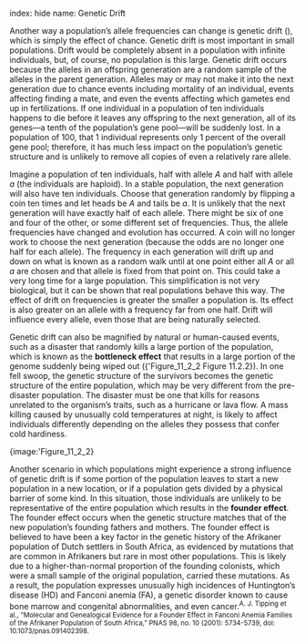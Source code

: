 index: hide
name: Genetic Drift

Another way a population’s allele frequencies can change is genetic drift (), which is simply the effect of chance. Genetic drift is most important in small populations. Drift would be completely absent in a population with infinite individuals, but, of course, no population is this large. Genetic drift occurs because the alleles in an offspring generation are a random sample of the alleles in the parent generation. Alleles may or may not make it into the next generation due to chance events including mortality of an individual, events affecting finding a mate, and even the events affecting which gametes end up in fertilizations. If one individual in a population of ten individuals happens to die before it leaves any offspring to the next generation, all of its genes—a tenth of the population’s gene pool—will be suddenly lost. In a population of 100, that 1 individual represents only 1 percent of the overall gene pool; therefore, it has much less impact on the population’s genetic structure and is unlikely to remove all copies of even a relatively rare allele.

Imagine a population of ten individuals, half with allele  *A* and half with allele  *a* (the individuals are haploid). In a stable population, the next generation will also have ten individuals. Choose that generation randomly by flipping a coin ten times and let heads be  *A* and tails be  *a*. It is unlikely that the next generation will have exactly half of each allele. There might be six of one and four of the other, or some different set of frequencies. Thus, the allele frequencies have changed and evolution has occurred. A coin will no longer work to choose the next generation (because the odds are no longer one half for each allele). The frequency in each generation will drift up and down on what is known as a random walk until at one point either all  *A* or all  *a* are chosen and that allele is fixed from that point on. This could take a very long time for a large population. This simplification is not very biological, but it can be shown that real populations behave this way. The effect of drift on frequencies is greater the smaller a population is. Its effect is also greater on an allele with a frequency far from one half. Drift will influence every allele, even those that are being naturally selected.

Genetic drift can also be magnified by natural or human-caused events, such as a disaster that randomly kills a large portion of the population, which is known as the  **bottleneck effect** that results in a large portion of the genome suddenly being wiped out ({'Figure_11_2_2 Figure 11.2.2}). In one fell swoop, the genetic structure of the survivors becomes the genetic structure of the entire population, which may be very different from the pre-disaster population. The disaster must be one that kills for reasons unrelated to the organism’s traits, such as a hurricane or lava flow. A mass killing caused by unusually cold temperatures at night, is likely to affect individuals differently depending on the alleles they possess that confer cold hardiness.


{image:'Figure_11_2_2}
        

Another scenario in which populations might experience a strong influence of genetic drift is if some portion of the population leaves to start a new population in a new location, or if a population gets divided by a physical barrier of some kind. In this situation, those individuals are unlikely to be representative of the entire population which results in the  **founder effect**. The founder effect occurs when the genetic structure matches that of the new population’s founding fathers and mothers. The founder effect is believed to have been a key factor in the genetic history of the Afrikaner population of Dutch settlers in South Africa, as evidenced by mutations that are common in Afrikaners but rare in most other populations. This is likely due to a higher-than-normal proportion of the founding colonists, which were a small sample of the original population, carried these mutations. As a result, the population expresses unusually high incidences of Huntington’s disease (HD) and Fanconi anemia (FA), a genetic disorder known to cause bone marrow and congenital abnormalities, and even cancer.<sup>A. J. Tipping et al., “Molecular and Genealogical Evidence for a Founder Effect in Fanconi Anemia Families of the Afrikaner Population of South Africa,” PNAS 98, no. 10 (2001): 5734-5739, doi: 10.1073/pnas.091402398.</sup>
